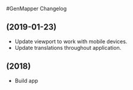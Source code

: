 #GenMapper Changelog

## (2019-01-23)
- Update viewport to work with mobile devices.
- Update translations throughout application.

## (2018)
- Build app
